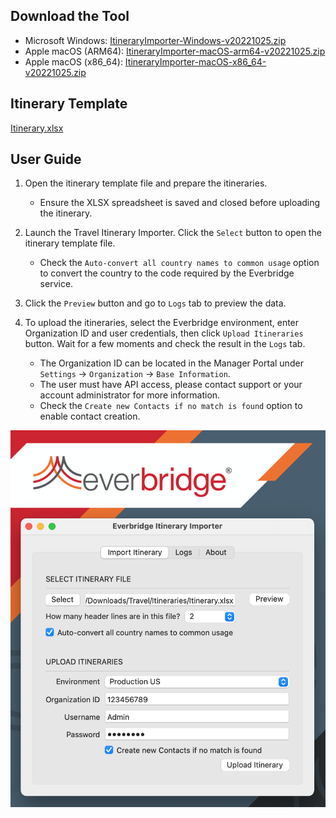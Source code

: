 ## Download the Tool

- Microsoft Windows: [ItineraryImporter-Windows-v20221025.zip](https://github.com/Everbridge/Travel-Itinerary-Importer/releases/download/rel-20221025/ItineraryImporter-Windows-v20221025.zip)
- Apple macOS (ARM64): [ItineraryImporter-macOS-arm64-v20221025.zip](https://github.com/Everbridge/Travel-Itinerary-Importer/releases/download/rel-20221025/ItineraryImporter-macOS-arm64-v20221025.zip)
- Apple macOS (x86_64): [ItineraryImporter-macOS-x86_64-v20221025.zip](https://github.com/Everbridge/Travel-Itinerary-Importer/releases/download/rel-20221025/ItineraryImporter-macOS-x86_64-v20221025.zip)

## Itinerary Template

[Itinerary.xlsx](https://github.com/Everbridge/Travel-Itinerary-Importer/releases/download/rel-20221025/Itinerary.xlsx)

## User Guide

1. Open the itinerary template file and prepare the itineraries.

   - Ensure the XLSX spreadsheet is saved and closed before uploading the itinerary.

2. Launch the Travel Itinerary Importer. Click the `Select` button to open the itinerary template file.

   - Check the `Auto-convert all country names to common usage` option to convert the country to the code required by the Everbridge service.

3. Click the `Preview` button and go to `Logs` tab to preview the data.

4. To upload the itineraries, select the Everbridge environment, enter Organization ID and user credentials, then click `Upload Itineraries` button. Wait for a few moments and check the result in the `Logs` tab.

   - The Organization ID can be located in the Manager Portal under `Settings` &rarr; `Organization` &rarr; `Base Information`.
   - The user must have API access, please contact support or your account administrator for more information.
   - Check the `Create new Contacts if no match is found` option to enable contact creation.

![ItineraryImporter](./image/ItineraryImporter.png)
